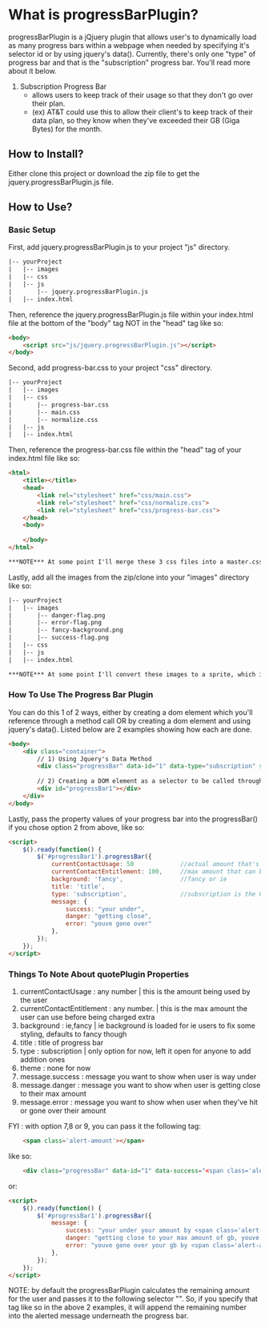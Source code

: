# What is progressBarPlugin?

progressBarPlugin is a jQjuery plugin that allows user's to dynamically load as many progress bars within
a webpage when needed by specifying it's selector id or by using jquery's data().  Currently, there's only one "type" of progress bar and that is the "subscription" progress bar.  You'll read more about it below.  

1. Subscription Progress Bar
	- allows users to keep track of their usage so that they don't go over their plan.
	- (ex) AT&T could use this to allow their client's to keep track of their data plan, so they know when
	       they've exceeded their GB (Giga Bytes) for the month.

## How to Install?

Either clone this project or download the zip file to get the jquery.progressBarPlugin.js file.

## How to Use?

### Basic Setup

First, add jquery.progressBarPlugin.js to your project "js" directory.

```html
|-- yourProject
|	|-- images
|	|-- css
|	|-- js
|		|-- jquery.progressBarPlugin.js
|	|-- index.html
```

Then, reference the jquery.progressBarPlugin.js file within your index.html file at the bottom of the "body" tag NOT in the "head" tag like so:

```html
<body>
	<script src="js/jquery.progressBarPlugin.js"></script>
</body>
```

Second, add progress-bar.css to your project "css" directory.

```html
|-- yourProject
|	|-- images
|	|-- css
|		|-- progress-bar.css
|		|-- main.css
|		|-- normalize.css
|	|-- js
|	|-- index.html
```

Then, reference the progress-bar.css file within the "head" tag of your index.html file like so:

```html
<html>
	<title></title>
	<head>
		<link rel="stylesheet" href="css/main.css">
		<link rel="stylesheet" href="css/normalize.css">
		<link rel="stylesheet" href="css/progress-bar.css">
	</head>
	<body>
	
	</body>
</html>
```
```html
***NOTE*** At some point I'll merge these 3 css files into a master.css file, which is recommended.
```

Lastly, add all the images from the zip/clone into your "images" directory like so:

```html
|-- yourProject
|	|-- images
|		|-- danger-flag.png
|		|-- error-flag.png
|		|-- fancy-background.png
|		|-- success-flag.png
|	|-- css
|	|-- js
|	|-- index.html
```

```html
***NOTE*** At some point I'll convert these images to a sprite, which is recommended.
```

### How To Use The Progress Bar Plugin

You can do this 1 of 2 ways, either by creating a dom element which you'll reference 
through a method call OR by creating a dom element and using jquery's data().  Listed below
are 2 examples showing how each are done.

```html
<body>
	<div class="container">
		// 1) Using Jquery's Data Method
		<div class="progressBar" data-id="1" data-type="subscription" style="width: 80%;" data-usage="85" data-max="100" data-title="subscription" data-success="your under" data-danger="getting close" data-error="youve gone over"></div>
		
		// 2) Creating a DOM element as a selector to be called through JS
		<div id="progressBar1"></div>
	</div>
</body>
```
Lastly, pass the property values of your progress bar into the progressBar() if you chose option 2 from above,
like so:

```html
<script>
	$().ready(function() {
		$('#progressBar1').progressBar({
	        currentContactUsage: 50				//actual amount that's been used
	        currentContactEntitlement: 100,	 	//max amount that can be used
	        background: 'fancy',				//fancy or ie
		    title: 'title',
			type: 'subscription',				//subscription is the ONLY option for now
		   	message: {
				success: "your under",
				danger: "getting close",
				error: "youve gone over"
			},
		});
	});
</script>
```
### Things To Note About quotePlugin Properties

1. currentContactUsage : any number | this is the amount being used by the user
2. currentContactEntitlement : any number. | this is the max amount the user can use before being charged extra
3. background : ie,fancy | ie background is loaded for ie users to fix some styling, defaults to fancy though
4. title : title of progress bar
5. type : subscription | only option for now, left it open for anyone to add addition ones
6. theme : none for now
7. message.success : message you want to show when user is way under
8. message.danger : message you want to show when user is getting close to their max amount
9. message.error : message you want to show when user when they've hit or gone over their amount

FYI : with option 7,8 or 9, you can pass it the following tag:

```html
	<span class='alert-amount'></span>
```

like so: 

```html
	<div class="progressBar" data-id="1" data-success="<span class='alert-amount'></span>" data-danger="<span class='alert-amount'></span>" data-error="<span class='alert-amount'></span>"></div>
```
or:

```html
<script>
	$().ready(function() {
		$('#progressBar1').progressBar({
		   	message: {
				success: "your under your amount by <span class='alert-amount'></span> mb",
				danger: "getting close to your max amount of gb, youve used <span class='alert-amount'></span> mb",
				error: "youve gone over your gb by <span class='alert-amount'></span> amount"
			},
		});
	});
</script>
```
NOTE: by default the progressBarPlugin calculates the remaining amount for the user and passes it to the following selector "<span class='alert-amount'></span>". So, if you specify that tag like so in the above 2 examples, it will append the remaining number into the alerted message underneath the progress bar.


